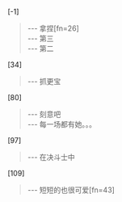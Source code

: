 
[-1] 
>--- 拿捏[fn=26]<br>
>--- 第三<br>
>--- 第二<br>

[34] 
>--- 抓更宝<br>

[80] 
>--- 刻意吧<br>
>--- 每一场都有她。。。<br>

[97] 
>--- 在决斗士中<br>

[109] 
>--- 短短的也很可爱[fn=43]<br>
